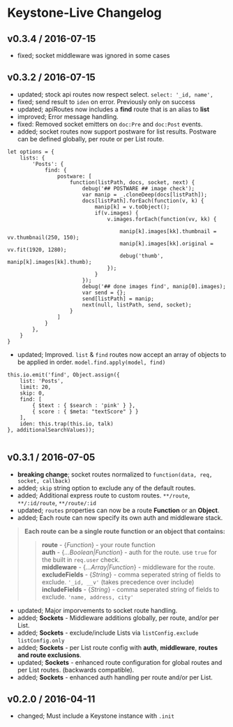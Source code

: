 # Keystone-Live Changelog

## v0.3.4 / 2016-07-15

* fixed; socket middleware was ignored in some cases    

## v0.3.2 / 2016-07-15

* updated; stock api routes now respect select. `select: '_id, name',`  
* fixed; send result to `iden` on error.  Previously only on success   
* updated; apiRoutes now includes a **find** route that is an alias to **list**  
* improved; Error message handling.  
* fixed: Removed socket emitters on `doc:Pre` and `doc:Post` events.   
* added; socket routes now support postware for list results.  Postware can be defined globally, per route or per List route.      

```
let options = {
	lists: {
		'Posts': {
			find: {
				postware: [
					function(listPath, docs, socket, next) {
						debug('## POSTWARE ## image check');
						var manip = _.cloneDeep(docs[listPath]);
						docs[listPath].forEach(function(v, k) {
							manip[k] = v.toObject();
							if(v.images) {
								v.images.forEach(function(vv, kk) {
									
									manip[k].images[kk].thumbnail = vv.thumbnail(250, 150);
									manip[k].images[kk].original = vv.fit(1920, 1280);
									debug('thumb', manip[k].images[kk].thumb);
								});
							}
						});
						debug('## done images find', manip[0].images);
						var send = {};
						send[listPath] = manip;
						next(null, listPath, send, socket);
					}
				]
			}
		},
	}  
}  
```  
* updated; Improved. `list` & `find` routes now accept an array of objects to be applied in order. `model.find.apply(model, find)`    

```
this.io.emit('find', Object.assign({ 
	list: 'Posts',
    limit: 20,
	skip: 0,
    find: [
		{ $text : { $search : 'pink' } }, 
        { score : { $meta: "textScore" } }
    ],
	iden: this.trap(this.io, talk)
}, additionalSearchValues));
    
```

## v0.3.1 / 2016-07-05  
  
* **breaking change**; socket routes normalized to `function(data, req, socket, callback)`   
* added; `skip` string option to exclude any of the default routes. 
* added; Additional express route to custom routes. `**/route`, `**/:id/route`, `**/route/:id`    
* updated; `routes` properties can now be a route __Function__ or an __Object__.  
* added; Each route can now specify its own auth and middleware stack.    
  
> __Each route can be a single route function or an object that contains:__  
>> __route__  -  {_Function_}  -  your route function   
>> __auth__  -  {_...Boolean|Function_} - auth for the route.  use `true` for the built in `req.user` check.  
>> __middleware__  -  {_...Array|Function_}  -  middleware for the route.  
>> __excludeFields__  -   {_String_}  -  comma seperated string of fields to exclude. `'_id, __v'`  (takes precedence over include)       
>> __includeFields__  -   {_String_}  -  comma seperated string of fields to exclude. `'name, address, city'`  
 
* updated; Major imporvements to socket route handling.   
* added; **Sockets** - Middleware additions globally, per route, and/or per List.  
* added; **Sockets** - exclude/include Lists via `listConfig.exclude` `listConfig.only`   
* added; **Sockets** - per List route config with **auth**, **middleware**, **routes and route exclusions**.     
* updated; **Sockets** - enhanced route configuration for global routes and per List routes.  (backwards compatible).    
* added; **Sockets** - enhanced auth handling per route and/or per List.   


## v0.2.0 / 2016-04-11  

* changed; Must include a Keystone instance with `.init`  

